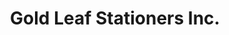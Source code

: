 ---
title: "Gold Leaf Stationers Inc."
url: /new-york/gold-leaf-stationers-inc/
shop: office supplies
---